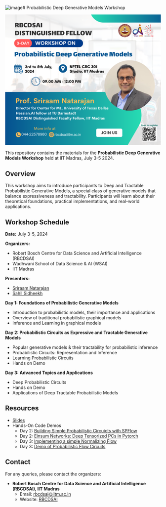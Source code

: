 ![image](https://github.com/starling-lab/PDGM-Workshop-IITM-2024/assets/30686838/a8647e0b-32d4-4e80-b8fb-50f6bfcecfe7)# Probabilistic Deep Generative Models Workshop

![Poster](assets/poster.png)

This repository contains the materials for the **Probabilistic Deep Generative Models Workshop** held at IIT Madras, July 3-5 2024.

## Overview
This workshop aims to introduce participants to Deep and Tractable Probabilistic Generative Models, a special class of generative models that balance expressiveness and tractability. Participants will learn about their theoretical foundations, practical implementations, and real-world applications.

## Workshop Schedule

**Date:** July 3-5, 2024

**Organizers:**
- Robert Bosch Centre for Data Science and Artificial Intelligence (RBCDSAI)
- Wadhwani School of Data Science & AI (WSAI) 
- IIT Madras

**Presenters:**
- [Sriraam Natarajan](https://personal.utdallas.edu/~sriraam.natarajan/)
- [Sahil Sidheekh](https://sahilsid.github.io/)

**Day 1: Foundations of Probabilistic Generative Models**
- Introduction to probabilistic models, their importance and applications
- Overview of traditional probabilistic graphical models
- Inference and Learning in graphical models

**Day 2: Probabilistic Circuits as Expressive and Tractable Generative Models**
- Popular generative models & their tractability for probabilistic inference
- Probabilistic Circuits: Representation and Inference
- Learning Probabilistic Circuits
- Hands on Demo

**Day 3: Advanced Topics and Applications**
- Deep Probabilistic Circuits
- Hands on Demo
- Applications of Deep Tractable Probabilistic Models

## Resources
- [Slides](https://cometmail-my.sharepoint.com/:p:/g/personal/sxs220047_utdallas_edu/EdA90yT2OO1FgI2C09ADHa0BXk8p-9-goPruqeULa2PrVA?e=xUxbbj&CID=63079e5b-49a3-3fd8-41e6-88513c5789a1)
- Hands-On Code Demos
  - Day 2: [Building Simple Probabilistic Circuicts with SPFlow](https://bit.ly/pdgm-1)
  - Day 2: [Einsum Networks: Deep Tensorized PCs in Pytorch](https://bit.ly/pdgm-2)
  - Day 3: [Implementing a simple Normalizing Flow](https://bit.ly/pdgm-3)
  - Day 3: [Demo of Probabilistic Flow Circuits](https://bit.ly/pdgm-4)

## Contact
For any queries, please contact the organizers:
- **Robert Bosch Centre for Data Science and Artificial Intelligence (RBCDSAI), IIT Madras**
  - Email: rbcdsai@iitm.ac.in
  - Website: [RBCDSAI](https://rbcdsai.iitm.ac.in/)
